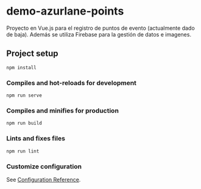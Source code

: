 # demo-azurlane-points

Proyecto en Vue.js para el registro de puntos de evento (actualmente dado de baja).
Además se utiliza Firebase para la gestión de datos e imagenes.

## Project setup
```
npm install
```

### Compiles and hot-reloads for development
```
npm run serve
```

### Compiles and minifies for production
```
npm run build
```

### Lints and fixes files
```
npm run lint
```

### Customize configuration
See [Configuration Reference](https://cli.vuejs.org/config/).

